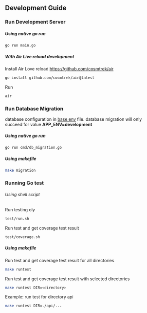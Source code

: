 ## Development Guide

### Run Development Server
##### Using native go run
```sh
go run main.go
```

##### With Air Live reload development
Install Air Love reload <a target="_blank" href="https://github.com/cosmtrek/air">https://github.com/cosmtrek/air</a>
```sh
go install github.com/cosmtrek/air@latest
```
Run
```sh
air
```


### Run Database Migration
database configuration in [base.env](base.env) file. database migration will only succeed for value **APP_ENV=development**

##### Using native go run
```sh
go run cmd/db_migration.go
```

##### Using makefile
```sh
make migration
```


### Running Go test
###### Using shell script
Run testing oly
```sh
test/run.sh
```

Run test and get coverage test result
```sh
test/coverage.sh
```

##### Using makefile
Run test and get coverage test result for all directories
```sh
make runtest
```

Run test and get coverage test result with selected directories
```sh
make runtest DIR=<directory>
```
Example: run test for directory api
```sh
make runtest DIR=./api/...
```